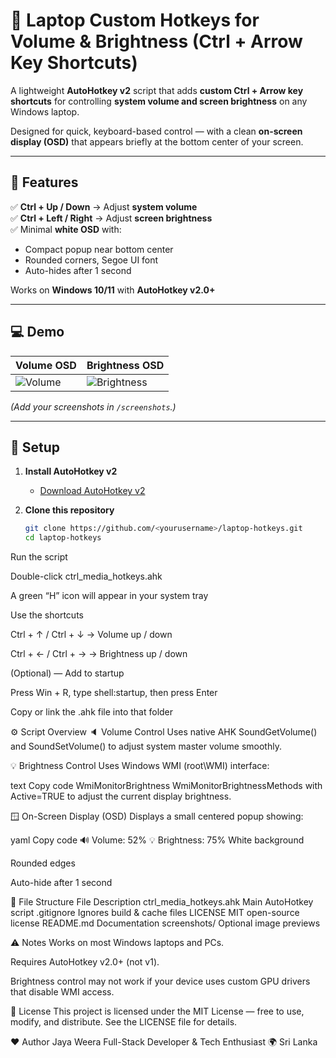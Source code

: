 # 🎹 Laptop Custom Hotkeys for Volume & Brightness (Ctrl + Arrow Key Shortcuts)

A lightweight **AutoHotkey v2** script that adds **custom Ctrl + Arrow key shortcuts** for controlling **system volume and screen brightness** on any Windows laptop.  

Designed for quick, keyboard-based control — with a clean **on-screen display (OSD)** that appears briefly at the bottom center of your screen.

---

## 🎯 Features

✅ **Ctrl + Up / Down** → Adjust **system volume**  
✅ **Ctrl + Left / Right** → Adjust **screen brightness**  
✅ Minimal **white OSD** with:
- Compact popup near bottom center  
- Rounded corners, Segoe UI font  
- Auto-hides after 1 second  

Works on **Windows 10/11** with **AutoHotkey v2.0+**

---

## 💻 Demo

| Volume OSD | Brightness OSD |
|-------------|----------------|
| ![Volume](screenshots/demo_osd.png) | ![Brightness](screenshots/demo_osd.png) |

*(Add your screenshots in `/screenshots`.)*

---

## 🚀 Setup

1. **Install AutoHotkey v2**
   - [Download AutoHotkey v2](https://www.autohotkey.com/download/)

2. **Clone this repository**
   ```bash
   git clone https://github.com/<yourusername>/laptop-hotkeys.git
   cd laptop-hotkeys
Run the script

Double-click ctrl_media_hotkeys.ahk

A green “H” icon will appear in your system tray

Use the shortcuts

Ctrl + ↑ / Ctrl + ↓ → Volume up / down

Ctrl + ← / Ctrl + → → Brightness up / down

(Optional) — Add to startup

Press Win + R, type shell:startup, then press Enter

Copy or link the .ahk file into that folder

⚙️ Script Overview
🔈 Volume Control
Uses native AHK SoundGetVolume() and SoundSetVolume() to adjust system master volume smoothly.

💡 Brightness Control
Uses Windows WMI (root\WMI) interface:

text
Copy code
WmiMonitorBrightness
WmiMonitorBrightnessMethods
with Active=TRUE to adjust the current display brightness.

🪟 On-Screen Display (OSD)
Displays a small centered popup showing:

yaml
Copy code
🔊 Volume: 52%
💡 Brightness: 75%
White background

Rounded edges

Auto-hide after 1 second

🧩 File Structure
File	Description
ctrl_media_hotkeys.ahk	Main AutoHotkey script
.gitignore	Ignores build & cache files
LICENSE	MIT open-source license
README.md	Documentation
screenshots/	Optional image previews

⚠️ Notes
Works on most Windows laptops and PCs.

Requires AutoHotkey v2.0+ (not v1).

Brightness control may not work if your device uses custom GPU drivers that disable WMI access.

📜 License
This project is licensed under the MIT License — free to use, modify, and distribute.
See the LICENSE file for details.

❤️ Author
Jaya Weera
Full-Stack Developer & Tech Enthusiast
🌍 Sri Lanka






